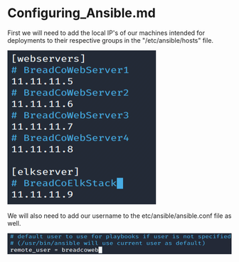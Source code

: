 # Configuring_Ansible.md

 First we will need to add the local IP's of our machines intended for deployments to their respective groups in the "/etc/ansible/hosts" file.

![](https://github.com/Bradley-Stradling/BreadCo_Elk_Stack/blob/master/Images/Ansible/Snip_1.png?raw=true)

We will also need to add our username to the etc/ansible/ansible.conf file as well. 

![](https://github.com/Bradley-Stradling/BreadCo_Elk_Stack/blob/master/Images/Ansible/Snip_2.png)

